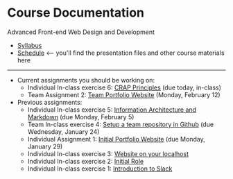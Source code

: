 # Course Documentation
Advanced Front-end Web Design and Development

- [Syllabus](syllabus.md)
- [Schedule](schedule.md) <-- you'll find the presentation files and other course materials here


<hr>

- Current assignments you should be working on: 
  - Individual In-class exercise 6: [CRAP Principles](inclass06-crap-principles/instructions.md) (due today, in-class)
  - Team Assignment 2: [Team Portfolio Website](assignment02-team-portfolio/instructions.md) (Monday, February 12)
- Previous assignments:
  - Individual In-class exercise 5: [Information Architecture and Markdown](inclass05-ia-and-markdown/instructions.md) (due Monday, February 5)
  - Team In-class exercise 4: [Setup a team repository in Github](inclass04-team-repository/instructions.md) (due Wednesday, January 24)
  - Individual Assignment 1: [Initial Portfolio Website](assignment01-portfolio/instructions.md) (due Monday, January 29)
  - Individual In-class exercise 3: [Website on your localhost](inclass03-localhost/instructions.md)
  - Individual In-class exercise 2: [Initial Role](inclass02-initial-role/instructions.md)
  - Individual In-class exercise 1: [Introduction to Slack](inclass01-introduction-to-slack/instructions.md)


